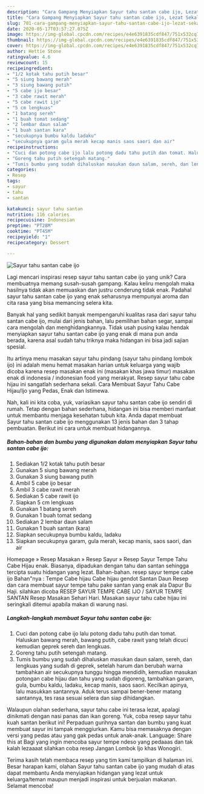 ```yaml
---
description: "Cara Gampang Menyiapkan Sayur tahu santan cabe ijo, Lezat Sekali"
title: "Cara Gampang Menyiapkan Sayur tahu santan cabe ijo, Lezat Sekali"
slug: 701-cara-gampang-menyiapkan-sayur-tahu-santan-cabe-ijo-lezat-sekali
date: 2020-05-17T03:57:27.075Z
image: https://img-global.cpcdn.com/recipes/e4e6391835cdf847/751x532cq70/sayur-tahu-santan-cabe-ijo-foto-resep-utama.jpg
thumbnail: https://img-global.cpcdn.com/recipes/e4e6391835cdf847/751x532cq70/sayur-tahu-santan-cabe-ijo-foto-resep-utama.jpg
cover: https://img-global.cpcdn.com/recipes/e4e6391835cdf847/751x532cq70/sayur-tahu-santan-cabe-ijo-foto-resep-utama.jpg
author: Hettie Stone
ratingvalue: 4.6
reviewcount: 15
recipeingredient:
- "1/2 kotak tahu putih besar"
- "5 siung bawang merah"
- "3 siung bawang putih"
- "5 cabe ijo besar"
- "3 cabe rawit merah"
- "5 cabe rawit ijo"
- "5 cm lengkuas"
- "1 batang sereh"
- "1 buah tomat sedang"
- "2 lembar daun salam"
- "1 buah santan kara"
- "secukupnya bumbu kaldu ladaku"
- "secukupnya garam gula merah kecap manis saos saori dan air"
recipeinstructions:
- "Cuci dan potong cabe ijo lalu potong dadu tahu putih dan tomat. Haluskan bawang merah, bawang putih, cabe rawit yang telah dicuci kemudian geprek sereh dan lengkuas."
- "Goreng tahu putih setengah matang."
- "Tumis bumbu yang sudah dihaluskan masukan daun salam, sereh, dan lengkuas yang sudah di geprek, setelah harum dan berubah warna tambahkan air secukupnya tunggu hingga mendidih, kemudian masukan potongan cabe hijau dan tahu yang sudah digoreng, tambahkan garam, gula, bumbu kaldu, ladaku, kecap manis, saos saori. Kecilkan apinya, lalu masukkan santannya. Aduk terus sampai bener-bener matang santannya, tes rasa sesuai selera dan siap dihidangkan."
categories:
- Resep
tags:
- sayur
- tahu
- santan

katakunci: sayur tahu santan 
nutrition: 116 calories
recipecuisine: Indonesian
preptime: "PT28M"
cooktime: "PT45M"
recipeyield: "1"
recipecategory: Dessert

---
```



![Sayur tahu santan cabe ijo](https://img-global.cpcdn.com/recipes/e4e6391835cdf847/751x532cq70/sayur-tahu-santan-cabe-ijo-foto-resep-utama.jpg)

Lagi mencari inspirasi resep sayur tahu santan cabe ijo yang unik? Cara membuatnya memang susah-susah gampang. Kalau keliru mengolah maka hasilnya tidak akan memuaskan dan justru cenderung tidak enak. Padahal sayur tahu santan cabe ijo yang enak seharusnya mempunyai aroma dan cita rasa yang bisa memancing selera kita.

Banyak hal yang sedikit banyak mempengaruhi kualitas rasa dari sayur tahu santan cabe ijo, mulai dari jenis bahan, lalu pemilihan bahan segar, sampai cara mengolah dan menghidangkannya. Tidak usah pusing kalau hendak menyiapkan sayur tahu santan cabe ijo yang enak di mana pun anda berada, karena asal sudah tahu triknya maka hidangan ini bisa jadi sajian spesial.

Itu artinya menu masakan sayur tahu pindang (sayur tahu pindang lombok ijo) ini adalah menu hemat masakan harian untuk keluarga yang wajib dicoba karena resep masakan enak ini (masakan khas jawa timur) masakan enak di indonesia / indonesian food yang merakyat. Resep sayur tahu cabe hijau ini sangatlah sederhana sekali. Cara Membuat Sayur Tahu Cabe Hijau/Ijo yang Pedas, Enak dan Istimewa.


Nah, kali ini kita coba, yuk, variasikan sayur tahu santan cabe ijo sendiri di rumah. Tetap dengan bahan sederhana, hidangan ini bisa memberi manfaat untuk membantu menjaga kesehatan tubuh kita. Anda dapat membuat Sayur tahu santan cabe ijo menggunakan 13 jenis bahan dan 3 tahap pembuatan. Berikut ini cara untuk membuat hidangannya.

<!--inarticleads1-->

##### Bahan-bahan dan bumbu yang digunakan dalam menyiapkan Sayur tahu santan cabe ijo:

1. Sediakan 1/2 kotak tahu putih besar
1. Gunakan 5 siung bawang merah
1. Gunakan 3 siung bawang putih
1. Ambil 5 cabe ijo besar
1. Ambil 3 cabe rawit merah
1. Sediakan 5 cabe rawit ijo
1. Siapkan 5 cm lengkuas
1. Gunakan 1 batang sereh
1. Gunakan 1 buah tomat sedang
1. Sediakan 2 lembar daun salam
1. Gunakan 1 buah santan (kara)
1. Siapkan secukupnya bumbu kaldu, ladaku
1. Siapkan secukupnya garam, gula merah, kecap manis, saos saori, dan air


Homepage » Resep Masakan » Resep Sayur » Resep Sayur Tempe Tahu Cabe Hijau enak. Biasanya, dipadukan dengan tahu dan santan sehingga tercipta suatu hidangan yang lezat. Bahan-bahan. resep sayur tempe cabe ijo Bahan&#34;nya : Tempe Cabe hijau Cabe hijau gendot Santan Daun Resep dan cara membuat sayur tempe tahu pake santan yang enak ala Dapur Bu Haji. silahkan dicoba RESEP SAYUR TEMPE CABE IJO / SAYUR TEMPE SANTAN Resep Masakan Sehari Hari. Masakan sayur tahu cabe hijau ini seringkali ditemui apabila makan di warung nasi. 

<!--inarticleads2-->

##### Langkah-langkah membuat Sayur tahu santan cabe ijo:

1. Cuci dan potong cabe ijo lalu potong dadu tahu putih dan tomat. Haluskan bawang merah, bawang putih, cabe rawit yang telah dicuci kemudian geprek sereh dan lengkuas.
1. Goreng tahu putih setengah matang.
1. Tumis bumbu yang sudah dihaluskan masukan daun salam, sereh, dan lengkuas yang sudah di geprek, setelah harum dan berubah warna tambahkan air secukupnya tunggu hingga mendidih, kemudian masukan potongan cabe hijau dan tahu yang sudah digoreng, tambahkan garam, gula, bumbu kaldu, ladaku, kecap manis, saos saori. Kecilkan apinya, lalu masukkan santannya. Aduk terus sampai bener-bener matang santannya, tes rasa sesuai selera dan siap dihidangkan.


Walaupun olahan sederhana, sayur tahu cabe ini terasa lezat, apalagi dinikmati dengan nasi panas dan ikan goreng. Yuk, coba resep sayur tahu kuah santan berikut ini! Perpaduan gurihnya santan dan bumbu yang kuat membuat sayur ini tampak menggiurkan. Kamu bisa memasaknya dengan versi yang pedas atau yang gak pedas untuk anak-anak. Language: Share this at Bagi yang ingin mencoba sayur tempe ndeso yang pedaaas dan tak kalah lezaaaat silahkan coba resep Jangan Lombok Ijo khas Wonogiri. 

Terima kasih telah membaca resep yang tim kami tampilkan di halaman ini. Besar harapan kami, olahan Sayur tahu santan cabe ijo yang mudah di atas dapat membantu Anda menyiapkan hidangan yang lezat untuk keluarga/teman maupun menjadi inspirasi untuk berjualan makanan. Selamat mencoba!
